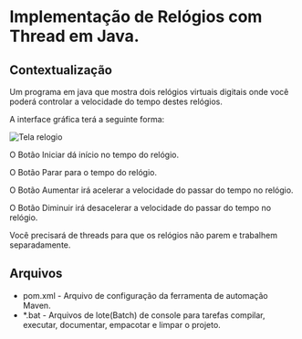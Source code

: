 # Implementação de Relógios com Thread em Java.

## Contextualização

Um programa em java que mostra dois relógios virtuais digitais onde você poderá controlar a velocidade do tempo destes relógios. 

A interface gráfica terá a seguinte forma:

![Tela relogio](telarelogio.jpg)

O Botão Iniciar dá início no tempo do relógio.

O Botão Parar para o tempo do relógio.

O Botão Aumentar irá acelerar a velocidade do passar do tempo no relógio.

O Botão Diminuir irá desacelerar a velocidade do passar do tempo no relógio.

Você precisará de threads para que os relógios não parem e trabalhem separadamente.

## Arquivos

- pom.xml - Arquivo de configuração da ferramenta de automação Maven.
- *.bat - Arquivos de lote(Batch) de console para tarefas compilar, executar, documentar, empacotar e limpar o projeto.